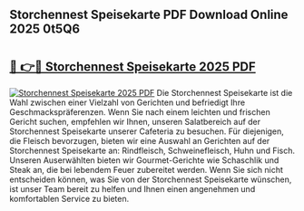 ## Storchennest Speisekarte PDF Download Online 2025 0t5Q6

# <h2><a href="http://gccki9f.nevu.top/?p=Storchennest+Speisekarte">🔗 👉🔴 Storchennest Speisekarte 2025 PDF</a></h2>

[![Storchennest Speisekarte 2025 PDF](https://i.imgur.com/dBaPXMq.png)](http://gccki9f.nevu.top/?p=Storchennest+Speisekarte)
Die Storchennest Speisekarte ist die Wahl zwischen einer Vielzahl von Gerichten und befriedigt Ihre Geschmackspräferenzen. Wenn Sie nach einem leichten und frischen Gericht suchen, empfehlen wir Ihnen, unseren Salatbereich auf der Storchennest Speisekarte unserer Cafeteria zu besuchen. Für diejenigen, die Fleisch bevorzugen, bieten wir eine Auswahl an Gerichten auf der Storchennest Speisekarte an: Rindfleisch, Schweinefleisch, Huhn und Fisch. Unseren Auserwählten bieten wir Gourmet-Gerichte wie Schaschlik und Steak an, die bei lebendem Feuer zubereitet werden. Wenn Sie sich nicht entscheiden können, was Sie von der Storchennest Speisekarte wünschen, ist unser Team bereit zu helfen und Ihnen einen angenehmen und komfortablen Service zu bieten.
